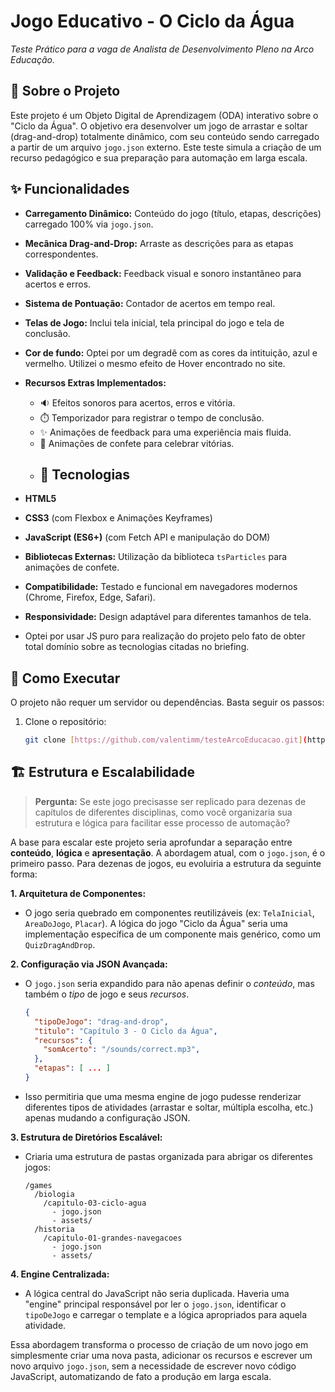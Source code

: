 # Jogo Educativo - O Ciclo da Água

*Teste Prático para a vaga de Analista de Desenvolvimento Pleno na Arco Educação.*

## 🎯 Sobre o Projeto

Este projeto é um Objeto Digital de Aprendizagem (ODA) interativo sobre o "Ciclo da Água". O objetivo era desenvolver um jogo de arrastar e soltar (drag-and-drop) totalmente dinâmico, com seu conteúdo sendo carregado a partir de um arquivo `jogo.json` externo. Este teste simula a criação de um recurso pedagógico e sua preparação para automação em larga escala.

## ✨ Funcionalidades

- **Carregamento Dinâmico:** Conteúdo do jogo (título, etapas, descrições) carregado 100% via `jogo.json`.
- **Mecânica Drag-and-Drop:** Arraste as descrições para as etapas correspondentes.
- **Validação e Feedback:** Feedback visual e sonoro instantâneo para acertos e erros.
- **Sistema de Pontuação:** Contador de acertos em tempo real.
- **Telas de Jogo:** Inclui tela inicial, tela principal do jogo e tela de conclusão.
- **Cor de fundo:** Optei por um degradê com as cores da intituição, azul e vermelho. Utilizei o mesmo efeito de Hover encontrado no site.
- **Recursos Extras Implementados:**
    - 🔉 Efeitos sonoros para acertos, erros e vitória.
    - ⏱️ Temporizador para registrar o tempo de conclusão.
    - ✨ Animações de feedback para uma experiência mais fluida.
    - 🎊 Animações de confete para celebrar vitórias.
  - ## 🚀 Tecnologias

- **HTML5**
- **CSS3** (com Flexbox e Animações Keyframes)
- **JavaScript (ES6+)** (com Fetch API e manipulação do DOM)
- **Bibliotecas Externas:** Utilização da biblioteca `tsParticles` para animações de confete.
- **Compatibilidade:** Testado e funcional em navegadores modernos (Chrome, Firefox, Edge, Safari).
- **Responsividade:** Design adaptável para diferentes tamanhos de tela.
- Optei por usar JS puro para realização do projeto pelo fato de obter total domínio sobre as tecnologias citadas no briefing.
## 🏁 Como Executar

O projeto não requer um servidor ou dependências. Basta seguir os passos:

1. Clone o repositório:
   ```bash
   git clone [https://github.com/valentimm/testeArcoEducacao.git](https://github.com/valentimm/testeArcoEducacao.git)

## 🏗️ Estrutura e Escalabilidade

> **Pergunta:** Se este jogo precisasse ser replicado para dezenas de capítulos de diferentes disciplinas, como você organizaria sua estrutura e lógica para facilitar esse processo de automação?

A base para escalar este projeto seria aprofundar a separação entre **conteúdo**, **lógica** e **apresentação**. A abordagem atual, com o `jogo.json`, é o primeiro passo. Para dezenas de jogos, eu evoluiria a estrutura da seguinte forma:

**1. Arquitetura de Componentes:**
   - O jogo seria quebrado em componentes reutilizáveis (ex: `TelaInicial`, `AreaDoJogo`, `Placar`). A lógica do jogo "Ciclo da Água" seria uma implementação específica de um componente mais genérico, como um `QuizDragAndDrop`.

**2. Configuração via JSON Avançada:**
   - O `jogo.json` seria expandido para não apenas definir o *conteúdo*, mas também o *tipo* de jogo e seus *recursos*.
     ```json
     {
       "tipoDeJogo": "drag-and-drop",
       "titulo": "Capítulo 3 - O Ciclo da Água",
       "recursos": {
         "somAcerto": "/sounds/correct.mp3",
       },
       "etapas": [ ... ]
     }
     ```
   - Isso permitiria que uma mesma engine de jogo pudesse renderizar diferentes tipos de atividades (arrastar e soltar, múltipla escolha, etc.) apenas mudando a configuração JSON.

**3. Estrutura de Diretórios Escalável:**
   - Criaria uma estrutura de pastas organizada para abrigar os diferentes jogos:
     ```
     /games
       /biologia
         /capitulo-03-ciclo-agua
           - jogo.json
           - assets/
       /historia
         /capitulo-01-grandes-navegacoes
           - jogo.json
           - assets/
     ```

**4. Engine Centralizada:**
   - A lógica central do JavaScript não seria duplicada. Haveria uma "engine" principal responsável por ler o `jogo.json`, identificar o `tipoDeJogo` e carregar o template e a lógica apropriados para aquela atividade.

Essa abordagem transforma o processo de criação de um novo jogo em simplesmente criar uma nova pasta, adicionar os recursos e escrever um novo arquivo `jogo.json`, sem a necessidade de escrever novo código JavaScript, automatizando de fato a produção em larga escala.